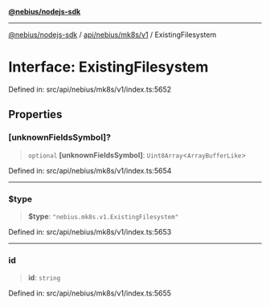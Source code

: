 [**@nebius/nodejs-sdk**](../../../../../README.md)

---

[@nebius/nodejs-sdk](../../../../../README.md) / [api/nebius/mk8s/v1](../README.md) / ExistingFilesystem

# Interface: ExistingFilesystem

Defined in: src/api/nebius/mk8s/v1/index.ts:5652

## Properties

### \[unknownFieldsSymbol\]?

> `optional` **\[unknownFieldsSymbol\]**: `Uint8Array`\<`ArrayBufferLike`\>

Defined in: src/api/nebius/mk8s/v1/index.ts:5654

---

### $type

> **$type**: `"nebius.mk8s.v1.ExistingFilesystem"`

Defined in: src/api/nebius/mk8s/v1/index.ts:5653

---

### id

> **id**: `string`

Defined in: src/api/nebius/mk8s/v1/index.ts:5655
